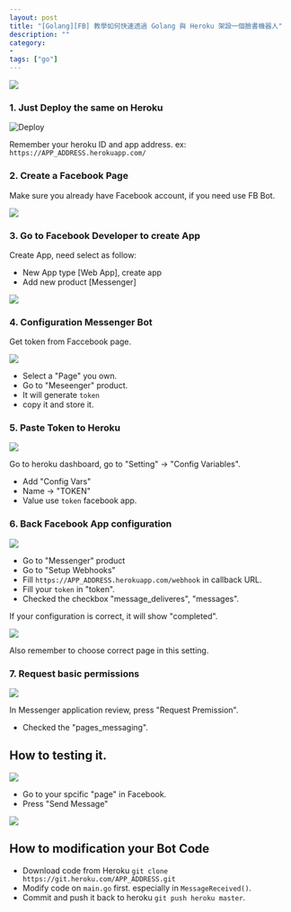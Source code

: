 ```yaml
---
layout: post
title: "[Golang][FB] 教學如何快速透過 Golang 與 Heroku 架設一個臉書機器人"
description: ""
category: 
- 
tags: ["go"]
---
```


![](http://contents.gunosy.com/4/13/6e708e857cab0a34c43f6929e2fc3bf0_content.jpg)

### 1. Just Deploy the same on Heroku

![Deploy](https://www.herokucdn.com/deploy/button.svg)

Remember your heroku ID and app address. ex: `https://APP_ADDRESS.herokuapp.com/`

### 2. Create a Facebook Page

Make sure you already have Facebook account, if you need use FB Bot.


![](https://github.com/kkdai/FBBotTemplate/raw/master/images/Bot1.png)

### 3. Go to Facebook Developer to create App

Create App, need select as follow:

- New App type [Web App], create app
- Add new product [Messenger]

![](https://github.com/kkdai/FBBotTemplate/raw/master/images/Bot2.png)


### 4. Configuration Messenger Bot

Get token from Faccebook page.

![](https://github.com/kkdai/FBBotTemplate/raw/master/images/Bot4.png)

- Select a "Page" you own.
- Go to "Meseenger" product.
- It will generate `token`
- copy it and store it.

### 5. Paste Token to Heroku

![](https://github.com/kkdai/FBBotTemplate/raw/master/images/Bot5.png)

Go to heroku dashboard, go to "Setting" -> "Config Variables".

- Add "Config Vars"
- Name -> "TOKEN"
- Value use  `token` facebook app.

### 6. Back Facebook App configuration

![](https://github.com/kkdai/FBBotTemplate/raw/master/images/Bot6.png)

- Go to "Messenger" product
- Go to "Setup Webhooks"
- Fill `https://APP_ADDRESS.herokuapp.com/webhook` in callback URL.
- Fill your `token` in "token".
- Checked the checkbox "message_deliveres", "messages".

If your configuration is correct, it will show "completed".

![](https://github.com/kkdai/FBBotTemplate/raw/master/images/Bot7.png)

Also remember to choose correct page in this setting.


### 7. Request basic permissions

![](https://github.com/kkdai/FBBotTemplate/raw/master/images/Bot8.png)
 
In Messenger application review, press "Request Premission".
 
- Checked the "pages_messaging".



## How to testing it.

![](https://github.com/kkdai/FBBotTemplate/raw/master/images/Bot9.png)

- Go to your spcific "page" in Facebook.
- Press "Send Message"

![](https://github.com/kkdai/FBBotTemplate/raw/master/images/Bot10.png)


## How to modification your Bot Code

- Download code from Heroku `git clone https://git.heroku.com/APP_ADDRESS.git`
- Modify code on `main.go` first. especially in `MessageReceived()`.
- Commit and push it back to heroku `git push heroku master`.

